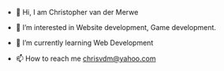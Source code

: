 - 👋 Hi, I am Christopher van der Merwe
- 👀 I’m interested in Website development, Game development.
- 🌱 I’m currently learning Web Development

- 📫 How to reach me chrisvdm@yahoo.com  
  

<!---
PortfolioChrisvdm/PortfolioChrisvdm is a ✨ special ✨ repository because its `README.md` (this file) appears on your GitHub profile.
You can click the Preview link to take a look at your changes.
--->

